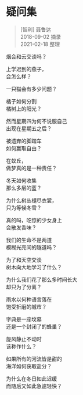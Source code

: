 # 疑问集
> [智利] 聂鲁达  
> 2018-09-02 摘录  
> 2021-02-18 整理

烟会和云交谈吗？

上学迟到的燕子，  
会怎么样？

一只猫会有多少问题？

橘子如何分割  
橘树上的阳光？

然而星期四为何不说服自己  
出现在星期五之后？

被遗弃的脚踏车  
如何赢取自由？

在蚁丘，  
做梦真的是一种责任？

冬天如何收集  
那么多层的蓝？

为什么树丛褪尽衣裳，  
只为等候冬雪？

真的吗，吃惊的少女身上  
会散发香味？

我们的生命不是两道  
模糊光亮间的隧道吗？

为了和天空交谈  
树木向大地学习了什么？

为什么我们花了那么多时间长大  
却只为了分离？

雨水以何种语言落在  
饱受折磨的城市？

字典是一座坟墓  
还是一个封闭了的蜂巢？

旋风静止不动时  
该称作什么？

如果所有的河流皆是甜的  
海洋如何获取盐分？

为什么在冬日如此迟缓  
而随后又如此急遽轻快？
